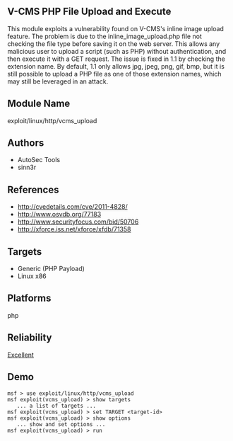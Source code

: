 ## V-CMS PHP File Upload and Execute

This module exploits a vulnerability found on V-CMS's inline 
image upload feature. The problem is due to the 
inline_image_upload.php file not checking the file type 
before saving it on the web server. This allows any 
malicious user to upload a script (such as PHP) without 
authentication, and then execute it with a GET request. The 
issue is fixed in 1.1 by checking the extension name. By 
default, 1.1 only allows jpg, jpeg, png, gif, bmp, but it is 
still possible to upload a PHP file as one of those 
extension names, which may still be leveraged in an attack.


## Module Name
exploit/linux/http/vcms_upload

## Authors
* AutoSec Tools
* sinn3r


## References
* http://cvedetails.com/cve/2011-4828/
* http://www.osvdb.org/77183
* http://www.securityfocus.com/bid/50706
* http://xforce.iss.net/xforce/xfdb/71358



## Targets
* Generic (PHP Payload)
* Linux x86


## Platforms
php

## Reliability
[Excellent](https://github.com/rapid7/metasploit-framework/wiki/Exploit-Ranking)

## Demo

```
msf > use exploit/linux/http/vcms_upload
msf exploit(vcms_upload) > show targets
   ... a list of targets ...
msf exploit(vcms_upload) > set TARGET <target-id>
msf exploit(vcms_upload) > show options
   ... show and set options ...
msf exploit(vcms_upload) > run
```
    
    